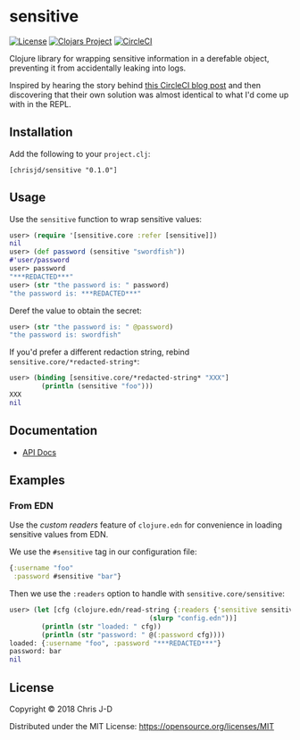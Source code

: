 # sensitive

[![License](https://img.shields.io/github/license/chrisjdavies/sensitive.svg)](LICENSE)
[![Clojars Project](https://img.shields.io/clojars/v/chrisjd/sensitive.svg)](https://clojars.org/chrisjd/sensitive)
[![CircleCI](https://circleci.com/gh/chrisjdavies/sensitive.svg?style=svg)](https://circleci.com/gh/chrisjdavies/sensitive)

Clojure library for wrapping sensitive information in a derefable
object, preventing it from accidentally leaking into logs.

Inspired by hearing the story behind [this CircleCI blog
post](https://circleci.com/blog/how-a-simple-logging-problem-turned-into-a-bear-trap-lessons-learned/)
and then discovering that their own solution was almost identical to
what I'd come up with in the REPL.


## Installation

Add the following to your `project.clj`:

```
[chrisjd/sensitive "0.1.0"]
```


## Usage

Use the `sensitive` function to wrap sensitive values:

``` clojure
user> (require '[sensitive.core :refer [sensitive]])
nil
user> (def password (sensitive "swordfish"))
#'user/password
user> password
"***REDACTED***"
user> (str "the password is: " password)
"the password is: ***REDACTED***"
```

Deref the value to obtain the secret:

``` clojure
user> (str "the password is: " @password)
"the password is: swordfish"
```

If you'd prefer a different redaction string, rebind
`sensitive.core/*redacted-string*`:

``` clojure
user> (binding [sensitive.core/*redacted-string* "XXX"]
        (println (sensitive "foo")))
XXX
nil
```


## Documentation

- [API Docs](https://chrisjdavies.github.io/sensitive/)


## Examples

### From EDN

Use the _custom readers_ feature of `clojure.edn` for convenience in
loading sensitive values from EDN.

We use the `#sensitive` tag in our configuration file:

``` clojure
{:username "foo"
 :password #sensitive "bar"}
```

Then we use the `:readers` option to handle with
`sensitive.core/sensitive`:

``` clojure
user> (let [cfg (clojure.edn/read-string {:readers {'sensitive sensitive}}
                                   (slurp "config.edn"))]
        (println (str "loaded: " cfg))
        (println (str "password: " @(:password cfg))))
loaded: {:username "foo", :password "***REDACTED***"}
password: bar
nil
```


## License

Copyright © 2018 Chris J-D

Distributed under the MIT License: https://opensource.org/licenses/MIT
